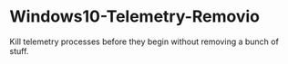 # Windows10-Telemetry-Removio
Kill telemetry processes before they begin without removing a bunch of stuff. 
